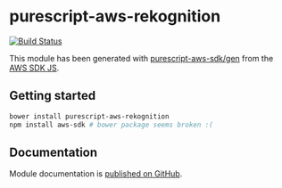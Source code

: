 # purescript-aws-rekognition

[![Build Status](https://app.wercker.com/status/5909b9e96d1080804b17a28f72f87b6b/s/master)](https://app.wercker.com/project/byKey/5909b9e96d1080804b17a28f72f87b6b)

This module has been generated with [purescript-aws-sdk/gen](https://github.com/purescript-aws-sdk/gen) from the [AWS SDK JS](https://github.com/aws/aws-sdk-js).

## Getting started

```sh
bower install purescript-aws-rekognition
npm install aws-sdk # bower package seems broken :(
```

## Documentation

Module documentation is [published on GitHub](https://github.com/purescript-aws-sdk/purescript-aws-rekognition/tree/master/docs).
